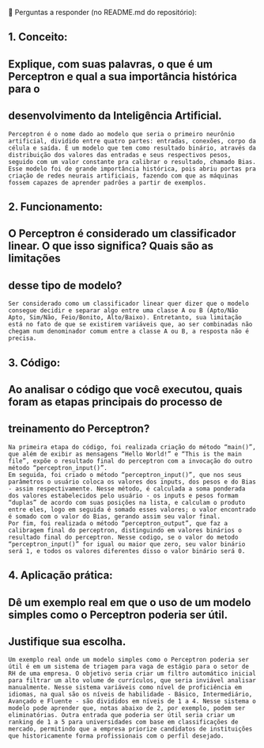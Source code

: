 📌 Perguntas a responder (no README.md do repositório):

## 1. Conceito:
## Explique, com suas palavras, o que é um Perceptron e qual a sua importância histórica para o
## desenvolvimento da Inteligência Artificial.
	Perceptron é o nome dado ao modelo que seria o primeiro neurônio artificial, dividido entre quatro partes: entradas, conexões, corpo da célula e saída. É um modelo que tem como resultado binário, através da distribuição dos valores das entradas e seus respectivos pesos, seguido com um valor constante pra calibrar o resultado, chamado Bias. Esse modelo foi de grande importância histórica, pois abriu portas pra criação de redes neurais artificiais, fazendo com que as máquinas fossem capazes de aprender padrões a partir de exemplos.
	
## 2. Funcionamento:
## O Perceptron é considerado um classificador linear. O que isso significa? Quais são as limitações
## desse tipo de modelo?
	Ser considerado como um classificador linear quer dizer que o modelo consegue decidir e separar algo entre uma classe A ou B (Apto/Não Apto, Sim/Não, Feio/Bonito, Alto/Baixo). Entretanto, sua limitação está no fato de que se existirem variáveis que, ao ser combinadas não chegam num denominador comum entre a classe A ou B, a resposta não é precisa. 

## 3. Código:
## Ao analisar o código que você executou, quais foram as etapas principais do processo de
## treinamento do Perceptron?
	Na primeira etapa do código, foi realizada criação do método “main()”, que além de exibir as mensagens “Hello World!” e “This is the main file”, expõe o resultado final do perceptron com a invocação do outro método “perceptron_input()”. 
	Em seguida, foi criado o método “perceptron_input()”, que nos seus parâmetros o usuário coloca os valores dos inputs, dos pesos e do Bias - assim respectivamente. Nesse método, é calculada a soma ponderada dos valores estabelecidos pelo usuário - os inputs e pesos formam “duplas” de acordo com suas posições na lista, e calculam o produto entre eles, logo em seguida é somado esses valores; o valor encontrado é somado com o valor do Bias, gerando assim seu valor final.
	Por fim, foi realizada o método “perceptron_output”, que faz a calibragem final do perceptron, distinguindo em valores binários o resultado final do perceptron. Nesse codigo, se o valor do metodo “perceptron_input()” for igual ou maior que zero, seu valor binário será 1, e todos os valores diferentes disso o valor binário será 0.

## 4. Aplicação prática:
## Dê um exemplo real em que o uso de um modelo simples como o Perceptron poderia ser útil.
## Justifique sua escolha.
    Um exemplo real onde um modelo simples como o Perceptron poderia ser útil é em um sistema de triagem para vaga de estágio para o setor de RH de uma empresa. O objetivo seria criar um filtro automático inicial para filtrar um alto volume de currículos, que seria inviável analisar manualmente. Nesse sistema variáveis como nível de proficiência em idiomas, na qual são os níveis de habilidade - Básico, Intermediário, Avançado e Fluente - são divididos em níveis de 1 a 4. Nesse sistema o modelo pode aprender que, notas abaixo de 2, por exemplo, podem ser eliminatórias. Outra entrada que poderia ser útil seria criar um ranking de 1 a 5 para universidades com base em classificações de mercado, permitindo que a empresa priorize candidatos de instituições que historicamente forma profissionais com o perfil desejado. 